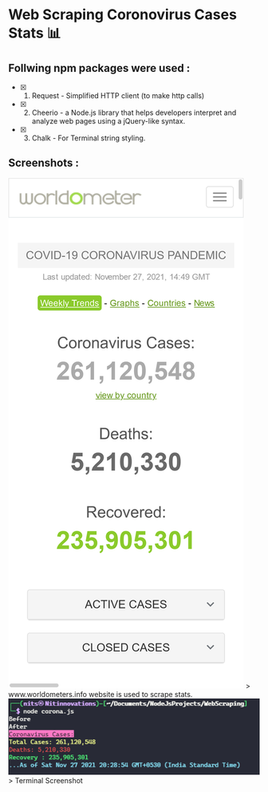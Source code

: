# Web Scraping Coronovirus Cases Stats 📊
## Follwing npm packages were used :
- [x] 1. Request - Simplified HTTP client (to make http calls)
- [x] 2. Cheerio - a Node.js library that helps developers interpret and analyze web pages using a jQuery-like syntax.
- [x] 3. Chalk - For Terminal string styling.


## Screenshots :
<img src="./screenshots/one.png">
> www.worldometers.info website is used to scrape stats.
<img src="./screenshots/second.png">
> Terminal Screenshot